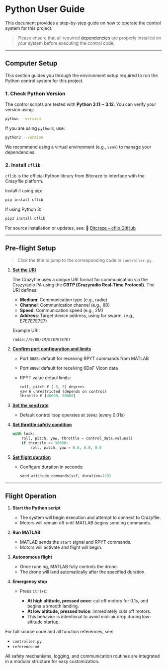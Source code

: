 # Python User Guide

This document provides a step-by-step guide on how to operate the control system for this project.
> Please ensure that all required [dependencies](https://github.com/Lee-Chun-Yi/NCKU-Quadrotor-Navigation/blob/main/Python/README.md#dependencies) are properly installed on your system before executing the control code. 
---

##  Computer Setup

This section guides you through the environment setup required to run the Python control system for this project.

### 1. Check Python Version

The control scripts are tested with **Python 3.11 ~ 3.12**. You can verify your version using:

```bash
python --version
```

If you are using `python3`, use:

```bash
python3 --version
```

We recommend using a virtual environment (e.g., `venv`) to manage your dependencies.

### 2. Install `cflib`

`cflib` is the official Python library from Bitcraze to interface with the Crazyflie platform.

Install it using pip:

```bash
pip install cflib
```

If using Python 3:

```bash
pip3 install cflib
```

For source installation or updates, see:
🔗 [Bitcraze – cflib GitHub](https://github.com/bitcraze/crazyflie-lib-python)

---

##  Pre-flight Setup

>   Click the title to jump to the corresponding code in `controller.py`.

1. [**Set the URI**](https://github.com/Lee-Chun-Yi/NCKU-Quadrotor-Navigation/blob/main/Python/2PID/controller.py#L19)

   The Crazyflie uses a unique URI format for communication via the Crazyradio PA using the **CRTP (Crazyradio Real-Time Protocol)**. The URI defines:

   * **Medium**: Communication type (e.g., radio)
   * **Channel**: Communication channel (e.g., 80)
   * **Speed**: Communication speed (e.g., 2M)
   * **Address**: Target device address, using for swarm. (e.g., E7E7E7E7E7)

   Example URI:

   ```text
   radio://0/80/2M/E7E7E7E7E7
   ```

2. [**Confirm port configuration and limits** ](https://github.com/Lee-Chun-Yi/NCKU-Quadrotor-Navigation/blob/main/Python/2PID/controller.py#L44)

   * Port `8888`: default for receiving RPYT commands from MATLAB
   * Port `8889`: default for receiving 6DoF Vicon data
   * RPYT value defaul limits:

     ```python
     roll, pitch ∈ [-5, 5] degrees
     yaw ∈ unrestricted (depends on control)
     throttle ∈ [40000, 60000]
     ```

3. [**Set the send rate** ](https://github.com/Lee-Chun-Yi/NCKU-Quadrotor-Navigation/blob/main/Python/2PID/controller.py#L133)

   * Default control loop operates at `100Hz` (every 0.01s)

4. [**Set throttle safety condition** ](https://github.com/Lee-Chun-Yi/NCKU-Quadrotor-Navigation/blob/main/Python/2PID/controller.py#L145)

   ```python
   with lock:
       roll, pitch, yaw, throttle = control_data.values()
       if throttle <= 38000:
           roll, pitch, yaw = 0.0, 0.0, 0.0
   ```

5. [**Set flight duration** ](https://github.com/Lee-Chun-Yi/NCKU-Quadrotor-Navigation/blob/main/Python/2PID/controller.py#L225)

   * Configure duration in seconds:

     ```python
     send_attitude_commands(scf, duration=120)
     ```

---

##  Flight Operation

1. **Start the Python script**

   * The system will begin execution and attempt to connect to Crazyflie.
   * Motors will remain off until MATLAB begins sending commands.

2. **Run MATLAB**

   * MATLAB sends the `start` signal and RPYT commands.
   * Motors will activate and flight will begin.

3. **Autonomous flight**

   * Once running, MATLAB fully controls the drone.
   * The drone will land automatically after the specified duration.

4. **Emergency stop**

   * Press `Ctrl+C`:

     *  **At high altitude, pressed once**: cut off motors for 0.1s, and begins a smooth landing.
     *  **At low altitude, pressed twice**: immediately cuts off motors.
     * This behavior is intentional to avoid mid-air drop during low-altitude startup.


For full source code and all function references, see:

* `controller.py`
* `reference.md`

All safety mechanisms, logging, and communication routines are integrated in a modular structure for easy customization.
